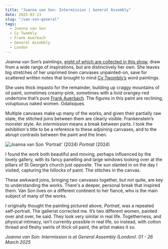 ```yaml
---
title: "Joanna van Son: Intermission | General Assembly"
date: 2025-03-23
slug: "/van-son-general"
tags:
  - Joanna van Son
  - Cy Twombly
  - Frank Auerbach
  - General Assembly
  - London
---
```


Joanna van Son’s paintings, [eight of which are collected in this show](https://www.generalassemblylondon.com/exhibitions/23-intermission-joanna-van-son/), draw from a wide range of inspirations, but are distinctively her own. She leaves big stretches of her unprimed linen canvases unpainted-on, save for scattered written notes that brought to mind [Cy Twombly’s](https://artangled.com/tags/cy-twombly/) word paintings.

She uses thick impasto for the remainder, building up craggy mountains of oil paint, sometimes creamy-pink, sometimes with a livid orangey-red undertone that’s pure [Frank Auerbach](https://artangled.com/tags/frank-auerbach/). The figures in this paint are reclining, voluptuous naked women. Odalisques.

Multiple canvases make up many of the works, and given their partially raw state, the stitched joins between them are clearly visible. Frankenstein’s monster style. An _intermission_ means a break between parts. I took the exhibition's title to be a reference to these adjoining canvases, and to the abrupt contrasts between the paint and the linen.

![Joanna van Son 'Portrait' (2024)](/van-son-general-1.jpeg)
_Portrait_ (2024)

I found the work both beautiful and moving, perhaps influenced by the lovely gallery, with its fancy panelling and large windows looking over at the pillars of St George’s church just opposite. The sun slanted in on the day I visited, capturing the hillocks of paint. The stitches in the canvas.

These awkward joins, bringing two canvases together, but not quite, are key to understanding the works. There's a deeper, personal break that inspired them. Van Son lives on a different continent to her fiancé, who is the main subject of many of the works.

I originally thought the painting pictured above, _Portrait_, was a repeated self-portrait. The gallerist corrected me. It’s two different women, painted over and over, he said. They look very similar in real life. Togetherness, and physical intimacy, isn’t currently possible in real life, so instead, with cotton thread and fleshy swirls of thick oil paint, the artist makes it so.

_Joanna van Son: Intermission is at General Assembly (London). 01 - 26 March 2025_
